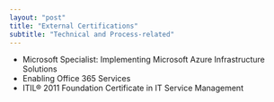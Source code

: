 ```yaml
---
layout: "post"
title: "External Certifications"
subtitle: "Technical and Process-related"
---
```


- Microsoft Specialist: Implementing Microsoft Azure Infrastructure Solutions
- Enabling Office 365 Services
- ITIL® 2011 Foundation Certificate in IT Service Management
